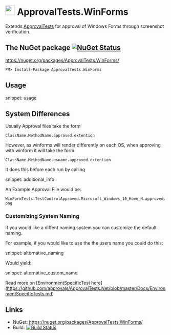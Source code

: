 # <img src="https://avatars3.githubusercontent.com/u/36907" height="30px"> ApprovalTests.WinForms

Extends [ApprovalTests](https://github.com/approvals/ApprovalTests.Net) for approval of Windows Forms through screenshot verification.


## The NuGet package [![NuGet Status](http://img.shields.io/nuget/v/ApprovalTests.WinForms.svg?style=flat)](https://www.nuget.org/packages/ApprovalTests.WinForms/)

https://nuget.org/packages/ApprovalTests.WinForms/

    PM> Install-Package ApprovalTests.WinForms


## Usage


snippet: usage

## System Differences

Usually Approval files take the form 

`ClassName.MethodName.approved.extention` 

However, as winforms will render differently on each OS, when approving with winform it will take the form

`ClassName.MethodName.osname.approved.extention` 

It does this before each run by calling  

snippet: additional_info


An Example Approval File would be:

`WinFormTests.TestControlApproved.Microsoft_Windows_10_Home_N.approved.png`

### Customizing System Naming

If you would like a diffent naming system you can customize the default naming.

For example, if you would like to use the the users name you could do this:

snippet: alternative_naming

Would yield:

snippet: alternative_custom_name

Read more on [EnvironmentSpecificTest here] (https://github.com/approvals/ApprovalTests.Net/blob/master/Docs/EnvironmentSpecificTests.md)

## Links

 * NuGet: https://nuget.org/packages/ApprovalTests.WinForms/
 * Build: [![Build Status](https://dev.azure.com/approvals/ApprovalTests.Net.WinForms/_apis/build/status/approvals.ApprovalTests.Net.WinForms?branchName=master)](https://dev.azure.com/approvals/ApprovalTests.Net.WinForms/_build/latest?definitionId=2&branchName=master)